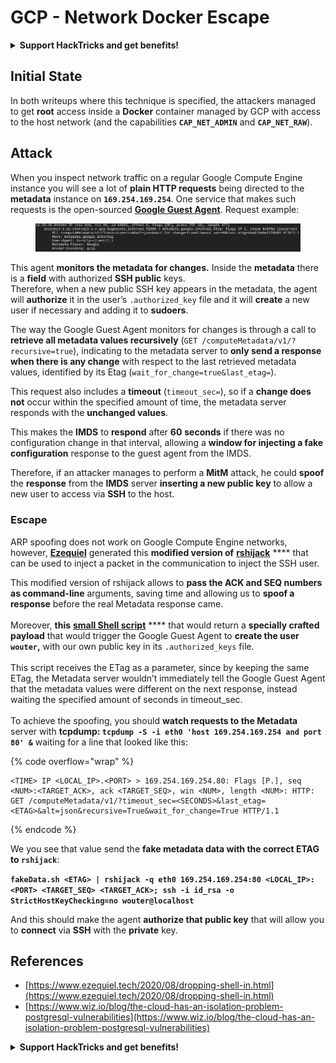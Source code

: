 # GCP - Network Docker Escape

<details>

<summary><strong>Support HackTricks and get benefits!</strong></summary>

Do you work in a **cybersecurity company**? Do you want to see your **company advertised in HackTricks**? or do you want to have access the **latest version of the PEASS or download HackTricks in PDF**? Check the [**SUBSCRIPTION PLANS**](https://github.com/sponsors/carlospolop)!

Discover [**The PEASS Family**](https://opensea.io/collection/the-peass-family), our collection of exclusive [**NFTs**](https://opensea.io/collection/the-peass-family)

Get the [**official PEASS & HackTricks swag**](https://peass.creator-spring.com)

**Join the** [**💬**](https://emojipedia.org/speech-balloon/) [**Discord group**](https://discord.gg/hRep4RUj7f) or the [**telegram group**](https://t.me/peass) or **follow** me on **Twitter** [**🐦**](https://github.com/carlospolop/hacktricks/tree/7af18b62b3bdc423e11444677a6a73d4043511e9/\[https:/emojipedia.org/bird/README.md)[**@carlospolopm**](https://twitter.com/carlospolopm)**.**

**Share your hacking tricks submitting PRs to the** [**hacktricks github repo**](https://github.com/carlospolop/hacktricks)**.**

</details>

## Initial State

In both writeups where this technique is specified, the attackers managed to get **root** access inside a **Docker** container managed by GCP with access to the host network (and the capabilities **`CAP_NET_ADMIN`** and **`CAP_NET_RAW`**).

## Attack

When you inspect network traffic on a regular Google Compute Engine instance you will see a lot of **plain HTTP requests** being directed to the **metadata** instance on **`169.254.169.254`**. One service that makes such requests is the open-sourced [**Google Guest Agent**](https://github.com/GoogleCloudPlatform/guest-agent). Request example:

<figure><img src="../../../.gitbook/assets/image (1).png" alt=""><figcaption></figcaption></figure>

This agent **monitors the metadata for changes.** Inside the **metadata** there is a **field** with authorized **SSH public** keys.\
Therefore, when a new public SSH key appears in the metadata, the agent will **authorize** it in the user’s `.authorized_key` file and it will **create** a new user if necessary and adding it to **sudoers**.

The way the Google Guest Agent monitors for changes is through a call to **retrieve all metadata values recursively** (`GET /computeMetadata/v1/?recursive=true`), indicating to the metadata server to **only send a response when there is any change** with respect to the last retrieved metadata values, identified by its Etag (`wait_for_change=true&last_etag=`).

This request also includes a **timeout** (`timeout_sec=`), so if a **change does not** occur within the specified amount of time, the metadata server responds with the **unchanged values**.

This makes the **IMDS** to **respond** after **60** **seconds** if there was no configuration change in that interval, allowing a **window for injecting a fake configuration** response to the guest agent from the IMDS.

Therefore, if an attacker manages to perform a **MitM** attack, he could **spoof** the **response** from the **IMDS** server **inserting a new public key** to allow a new user to access via **SSH** to the host.

### Escape

ARP spoofing does not work on Google Compute Engine networks, however, [**Ezequiel**](https://www.ezequiel.tech/2020/08/dropping-shell-in.html) generated this **modified version of** [**rshijack**](https://github.com/ezequielpereira/rshijack) **** that can be used to inject a packet in the communication to inject the SSH user.

This modified version of rshijack allows to **pass the ACK and SEQ numbers as command-line** arguments, saving time and allowing us to **spoof a response** before the real Metadata response came.\
\
Moreover, **this** [**small Shell script**](https://gist.github.com/ezequielpereira/914c2aae463409e785071213b059f96c#file-fakedata-sh) **** that would return a **specially crafted payload** that would trigger the Google Guest Agent to **create the user `wouter`,** with our own public key in its `.authorized_keys` file.\
\
This script receives the ETag as a parameter, since by keeping the same ETag, the Metadata server wouldn’t immediately tell the Google Guest Agent that the metadata values were different on the next response, instead waiting the specified amount of seconds in timeout\_sec.\
\
To achieve the spoofing, you should **watch requests to the Metadata** server with **tcpdump: `tcpdump -S -i eth0 'host 169.254.169.254 and port 80' &`** waiting for a line that looked like this:

{% code overflow="wrap" %}
```
<TIME> IP <LOCAL_IP>.<PORT> > 169.254.169.254.80: Flags [P.], seq <NUM>:<TARGET_ACK>, ack <TARGET_SEQ>, win <NUM>, length <NUM>: HTTP: GET /computeMetadata/v1/?timeout_sec=<SECONDS>&last_etag=<ETAG>&alt=json&recursive=True&wait_for_change=True HTTP/1.1
```
{% endcode %}

We you see that value send the **fake metadata data with the correct ETAG to `rshijack`**:

**`fakeData.sh <ETAG> | rshijack -q eth0 169.254.169.254:80 <LOCAL_IP>:<PORT> <TARGET_SEQ> <TARGET_ACK>; ssh -i id_rsa -o StrictHostKeyChecking=no wouter@localhost`**

And this should make the agent **authorize that public key** that will allow you to **connect** via **SSH** with the **private** key.

## References

* [https://www.ezequiel.tech/2020/08/dropping-shell-in.html](https://www.ezequiel.tech/2020/08/dropping-shell-in.html)
* [https://www.wiz.io/blog/the-cloud-has-an-isolation-problem-postgresql-vulnerabilities](https://www.wiz.io/blog/the-cloud-has-an-isolation-problem-postgresql-vulnerabilities)

<details>

<summary><strong>Support HackTricks and get benefits!</strong></summary>

Do you work in a **cybersecurity company**? Do you want to see your **company advertised in HackTricks**? or do you want to have access the **latest version of the PEASS or download HackTricks in PDF**? Check the [**SUBSCRIPTION PLANS**](https://github.com/sponsors/carlospolop)!

Discover [**The PEASS Family**](https://opensea.io/collection/the-peass-family), our collection of exclusive [**NFTs**](https://opensea.io/collection/the-peass-family)

Get the [**official PEASS & HackTricks swag**](https://peass.creator-spring.com)

**Join the** [**💬**](https://emojipedia.org/speech-balloon/) [**Discord group**](https://discord.gg/hRep4RUj7f) or the [**telegram group**](https://t.me/peass) or **follow** me on **Twitter** [**🐦**](https://github.com/carlospolop/hacktricks/tree/7af18b62b3bdc423e11444677a6a73d4043511e9/\[https:/emojipedia.org/bird/README.md)[**@carlospolopm**](https://twitter.com/carlospolopm)**.**

**Share your hacking tricks submitting PRs to the** [**hacktricks github repo**](https://github.com/carlospolop/hacktricks)**.**

</details>
